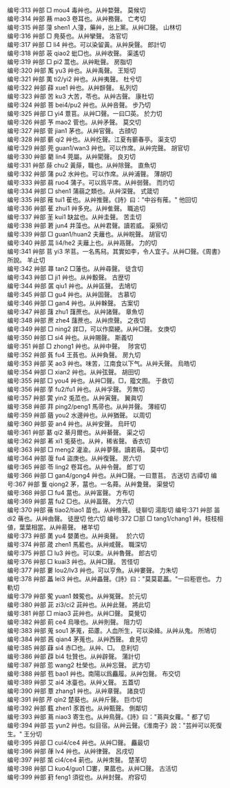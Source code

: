 <!-- { "loadSidebar": true } -->
编号:313   艸部   □   mou4   毒艸也。从艸婺聲。   莫候切  
编号:314   艸部   蓩   mao3   卷耳也。从艸務聲。   亡考切  
编号:315   艸部   蓡   shen1   人薓，藥艸，出上黨。从艸□聲。   山林切  
编号:316   艸部   □      鳧葵也。从艸攣聲。   洛官切  
编号:317   艸部   □   li4   艸也。可以染留黃。从艸戾聲。   郎計切  
编号:318   艸部   荍   qiao2   蚍□也。从艸收聲。   渠遙切  
编号:319   艸部   □   pi2   蒿也。从艸毗聲。   房脂切  
编号:320   艸部   萭   yu3   艸也。从艸禹聲。   王矩切  
编号:321   艸部   荑   ti2/yi2   艸也。从艸夷聲。   杜兮切  
编号:322   艸部   薛   xue1   艸也。从艸辥聲。   私列切  
编号:323   艸部   苦   ku3   大苦，苓也。从艸古聲。   康杜切  
编号:324   艸部   菩   bei4/pu2   艸也。从艸咅聲。   步乃切  
编号:325   艸部   □   yi4   薏苢。从艸□聲。一曰□英。   於力切  
编号:326   艸部   芧   mao2   菅也。从艸矛聲。   莫交切  
编号:327   艸部   菅   jian1   茅也。从艸官聲。   古顔切  
编号:328   艸部   蘄   qi2   艸也。从艸纥聲。江夏有蘄春亭。   渠支切  
编号:329   艸部   莞   guan1/wan3   艸也。可以作席。从艸完聲。   胡官切  
编号:330   艸部   藺   lin4   莞屬。从艸閵聲。   良刃切  
编号:331   艸部   蒢   chu2   黃蒢，職也。从艸除聲。   直魚切  
编号:332   艸部   蒲   pu2   水艸也。可以作席。从艸浦聲。   薄胡切  
编号:333   艸部   蒻   ruo4   蒲子。可以爲平席。从艸弱聲。   而灼切  
编号:334   艸部   □   shen1   蒲蒻之類也。从艸深聲。   式箴切  
编号:335   艸部   蓷   tui1   萑也。从艸推聲。《詩》曰："中谷有蓷。"   他回切  
编号:336   艸部   萑   zhui1   艸多皃。从艸隹聲。   職追切  
编号:337   艸部   茥   kui1   缺盆也。从艸圭聲。   苦圭切  
编号:338   艸部   莙   jun4   井藻也。从艸君聲。讀若威。   渠殞切  
编号:339   艸部   □   guan1/huan2   夫蘺也。从艸睆聲。   胡官切  
编号:340   艸部   蒚   li4/he2   夫蘺上也。从艸鬲聲。   力的切  
编号:341   艸部   苢   yi3   芣苢。一名馬舄。其實如李，令人宜子。从艸□聲。《周書》所說。   羊止切  
编号:342   艸部   蕁   tan2   □藩也。从艸尋聲。   徒含切  
编号:343   艸部   □   ji1   艸也。从艸毄聲。   古歴切  
编号:344   艸部   蓲   qiu1   艸也。从艸區聲。   去鳩切  
编号:345   艸部   □   gu4   艸也。从艸固聲。   古慕切  
编号:346   艸部   □   gan4   艸也。从艸榦聲。   古案切  
编号:347   艸部   藷   zhu1   藷蔗也。从艸諸聲。   章魚切  
编号:348   艸部   蔗   zhe4   藷蔗也。从艸庶聲。   之夜切  
编号:349   艸部   □   ning2   牂□，可以作縻綆。从艸□聲。   女庚切  
编号:350   艸部   □   si4   艸也。从艸賜聲。   斯義切  
编号:351   艸部   □   zhong1   艸也。从艸中聲。　   陟宮切  
编号:352   艸部   萯   fu4   王萯也。从艸負聲。   房九切  
编号:353   艸部   芺   ao3   艸也。味苦，江南食以下气。从艸夭聲。   烏皓切  
编号:354   艸部   □   xian2   艸也。从艸弦聲。   胡田切  
编号:355   艸部   □   you4   艸也。从艸□聲。□，籀文囿。   于救切  
编号:356   艸部   莩   fu2/fu1   艸也。从艸孚聲。   芳無切  
编号:357   艸部   蔩   yin2   兎苽也。从艸寅聲。   翼眞切  
编号:358   艸部   荓   ping2/peng1   馬帚也。从艸并聲。   薄經切  
编号:359   艸部   蕕   you2   水邊艸也。从艸猶聲。   以周切  
编号:360   艸部   荌   an4   艸也。从艸安聲。   烏旰切  
编号:361   艸部   藄   qi2   綦月爾也。从艸綦聲。   渠之切  
编号:362   艸部   莃   xi1   兎葵也。从艸，稀省聲。   香衣切  
编号:363   艸部   □   meng2   灌渝。从艸夢聲。讀若萌。   莫中切  
编号:364   艸部   蕧   fu4   盜庚也。从艸復聲。   房六切  
编号:365   艸部   苓   ling2   卷耳也。从艸令聲。   郎丁切  
编号:366   艸部   □   gan4/gong4   艸也。从艸□聲。一曰薏苢。   古送切  古禫切
编号:367   艸部   藑   qiong2   茅，葍也。一名蕣。从艸夐聲。   渠營切  
编号:368   艸部   □   fu4   葍也。从艸富聲。   方布切  
编号:369   艸部   葍   fu2   □也。从艸畐聲。   方六切  
编号:370   艸部   蓨   tiao2/tiao1   苗也。从艸脩聲。   徒聊切  湯彫切
编号:371   艸部   苖   di2   蓨也。从艸由聲。   徒歴切  他六切
编号:372   □部   □   tang1/chang1   艸。枝枝相値，葉葉相當。从艸昜聲。   楮羊切  
编号:373   艸部   薁   yu4   嬰薁也。从艸奥聲。　   於六切  
编号:374   艸部   葴   zhen1   馬藍也。从艸咸聲。   職深切  
编号:375   艸部   □   lu3   艸也。可以束。从艸魯聲。   郎古切  
编号:376   艸部   □   kuai3   艸也。从艸□聲。   苦怪切  
编号:377   艸部   蔞   lou2/lv3   艸也。可以亨魚。从艸婁聲。   力朱切  
编号:378   艸部   藟   lei3   艸也。从艸畾聲。《詩》曰："莫莫葛藟。"一曰秬鬯也。   力軌切  
编号:379   艸部   蒬   yuan1   棘蒬也。从艸冤聲。   於元切  
编号:380   艸部   茈   zi3/ci2   茈艸也。从艸此聲。   將此切  
编号:381   艸部   □   miao3   茈艸也。从艸□聲。   莫覺切  
编号:382   艸部   萴   ce4   烏喙也。从艸則聲。   阻力切  
编号:383   艸部   蒐   sou1   茅蒐，茹藘。人血所生，可以染絳。从艸从鬼。   所鳩切  
编号:384   艸部   茜   qian4   茅蒐也。从艸西聲。   倉見切  
编号:385   艸部   蕼   si4   赤□也。从艸、□。   息利切  
编号:386   艸部   薜   bi4   牡贊也。从艸辟聲。   蒲計切  
编号:387   艸部   莣   wang2   杜榮也。从艸忘聲。   武方切  
编号:388   艸部   苞   bao1   艸也。南陽以爲麤履。从艸包聲。   布交切  
编号:389   艸部   艾   ai4   冰臺也。从艸乂聲。   五蓋切  
编号:390   艸部   蔁   zhang1   艸也。从艸章聲。   諸良切  
编号:391   艸部   芹   qin2   楚葵也。从艸斤聲。   巨巾切  
编号:392   艸部   薽   zhen1   豕首也。从艸甄聲。   側鄰切  
编号:393   艸部   蔦   niao3   寄生也。从艸鳥聲。《詩》曰："蔦與女蘿。"   都了切  
编号:394   艸部   芸   yun2   艸也。似目宿。从艸云聲。《淮南子》說："芸艸可以死復生。"   王分切  
编号:395   艸部   □   cui4/ce4   艸也。从艸□聲。   麤最切  
编号:396   艸部   葎   lv4   艸也。从艸律聲。   呂戌切  
编号:397   艸部   茦   ci4/ce4   莿也。从艸朿聲。   楚革切  
编号:398   艸部   □   kuo4/guo1   □婁，果蓏也。从艸□聲。   古活切  
编号:399   艸部   葑   feng1   須從也。从艸封聲。   府容切  

